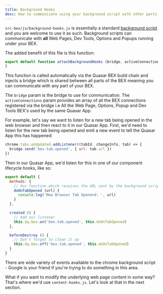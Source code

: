 ```yaml
---
title: Background Hooks
desc: How to communicate using your background script with other parts of your Browser Extension (BEX).
---
```


`src-bex/js/background-hooks.js` is essentially a standard [background script](https://developer.chrome.com/extensions/background_pages) and you are welcome to use it as such. Background scripts can communicate with **all** Web Pages, Dev Tools, Options and Popups running under your BEX.

The added benefit of this file is this function:

```js
export default function attachBackgroundHooks (bridge, activeConnections) {
}
```

This function is called automatically via the Quasar BEX build chain and injects a bridge which is shared between all parts of the BEX meaning you can communicate with any part of your BEX.

The `bridge` param is the bridge to use for communication. The `activeConnections` param provides an array of all the BEX connections registered via the bridge i.e All the Web Page, Options, Popup and Dev Tools BEX's used by the same Quasar App.

For example, let's say we want to listen for a new tab being opened in the web browser and then react to it in our Quasar App. First, we'd need to listen for the new tab being opened and emit a new event to tell the Quasar App this has happened:

```js
chrome.tabs.onUpdated.addListener((tabId, changeInfo, tab) => {
  bridge.send('bex.tab.opened', { url: tab.url })
})
```

Then in our Quasar App, we'd listen for this in one of our component lifecycle hooks, like so:

```js
export default {
  methods: {
    // Our function which receives the URL sent by the background script.
    doOnTabOpened (url) {
      console.log('New Browser Tab Openend: ', url)
    }
  },

  created () {
    // Add our listener
    this.$q.bex.on('bex.tab.opened', this.doOnTabOpened)
  },

  beforeDestroy () {
    // Don't forget to clean it up
    this.$q.bex.off('bex.tab.opened', this.doOnTabOpened)
  }
}
```

There are wide variety of events available to the chrome background script - Google is your friend if you're trying to do something in this area.

What if you want to modify the underlying web page content in some way? That's where we'd use `content-hooks.js`. Let's look at that in the next section.

